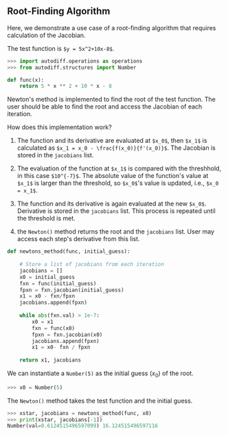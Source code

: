 ## Root-Finding Algorithm 

Here, we demonstrate a use case of a root-finding algorithm that requires calculation of the Jacobian.

The test function is `$y = 5x^2+10x-8$`. 

```python
>>> import autodiff.operations as operations
>>> from autodiff.structures import Number
```

```python
def func(x):
    return 5 * x ** 2 + 10 * x - 8
```

Newton's method is implemented to find the root of the test function. The user should be able to find the root and access the Jacobian of each iteration. 

How does this implementation work?
1. The function and its derivative are evaluated at `$x_0$`, then `$x_1$` is calculated as `$x_1 = x_0 - \frac{f(x_0)}{f'(x_0)}$`. The Jacobian is stored in the `jacobians` list.

2. The evaluation of the function at `$x_1$` is compared with the threshhold, in this case `$10^{-7}$`. The absolute value of the function's value at `$x_1$` is larger than the threshold, so `$x_0$`'s value is updated, i.e., `$x_0 = x_1$`.

3. The function and its derivative is again evaluated at the new `$x_0$`. Derivative is stored in the `jacobians` list. This process is repeated until the threshold is met.

4. the `Newton()` method returns the root and the `jacobians` list. User may access each step's derivative from this list.

```python
def newtons_method(func, initial_guess):
    
    # Store a list of jacobians from each iteration
    jacobians = []
    x0 = initial_guess
	fxn = func(initial_guess)
    fpxn = fxn.jacobian(initial_guess)
    x1 = x0 - fxn/fpxn
	jacobians.append(fpxn)
    
    while abs(fxn.val) > 1e-7:
        x0 = x1
		fxn = func(x0)
		fpxn = fxn.jacobian(x0)
		jacobians.append(fpxn)
        x1 = x0- fxn / fpxn
        
    return x1, jacobians
```

We can instantiate a `Number(5)` as the initial guess ($x_0$) of the root. 

```python
>>> x0 = Number(5)
```

The `Newton()` method takes the test function and the initial guess. 
```python
>>> xstar, jacobians = newtons_method(func, x0)
>>> print(xstar, jacobians[-1])
Number(val=0.6124515496597099) 16.124515496597116
```


